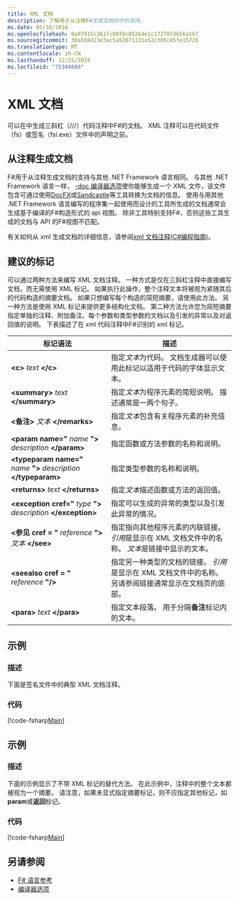 ```yaml
---
title: XML 文档
description: 了解用于从注释F#生成文档的中的支持。
ms.date: 05/16/2016
ms.openlocfilehash: 0a87915c361fc88f0c05264e1c17278fd656a167
ms.sourcegitcommit: 30a558d23e3ac5a52071121a52c305c85fe15726
ms.translationtype: MT
ms.contentlocale: zh-CN
ms.lasthandoff: 12/25/2019
ms.locfileid: "75344688"
---
```

# <a name="xml-documentation"></a>XML 文档

可以在中生成三斜杠（///）代码注释中F#的文档。 XML 注释可以在代码文件（fs）或签名（fsi.exe）文件中的声明之前。

## <a name="generating-documentation-from-comments"></a>从注释生成文档

F#用于从注释生成文档的支持与其他 .NET Framework 语言相同。 与其他 .NET Framework 语言一样， [-doc 编译器选项](https://msdn.microsoft.com/library/434394ae-0d4a-459c-a684-bffede519a04)使你能够生成一个 XML 文件，该文件包含可通过使用[DocFX](https://dotnet.github.io/docfx/)或[Sandcastle](https://github.com/EWSoftware/SHFB)等工具转换为文档的信息。 使用与用其他 .NET Framework 语言编写的程序集一起使用而设计的工具所生成的文档通常会生成基于编译的F#构造形式的 api 视图。 除非工具特别支持F#，否则这些工具生成的文档与 API 的F#视图不匹配。

有关如何从 xml 生成文档的详细信息，请参阅[xml 文档注释&#40;C&#35;编程指南&#41;](https://msdn.microsoft.com/library/b2s063f7)。

## <a name="recommended-tags"></a>建议的标记

可以通过两种方法来编写 XML 文档注释。 一种方式是仅在三斜杠注释中直接编写文档，而无需使用 XML 标记。 如果执行此操作，整个注释文本将被视为紧随其后的代码构造的摘要文档。 如果只想编写每个构造的简短摘要，请使用此方法。 另一种方法是使用 XML 标记来提供更多结构化文档。 第二种方法允许您为简短摘要指定单独的注释、附加备注、每个参数和类型参数的文档以及引发的异常以及对返回值的说明。 下表描述了在 xml 代码注释中F#识别的 xml 标记。

|标记语法|描述|
|----------|-----------|
|**\<c\>** _text_ **\</c\>**|指定*文本*为代码。 文档生成器可以使用此标记以适用于代码的字体显示文本。|
|**\<summary\>** _text_ **\</summary\>**|指定*文本*为程序元素的简短说明。 描述通常是一两个句子。|
|**\<备注\>** _文本_ **\</remarks\>**|指定*文本*包含有关程序元素的补充信息。|
|**\<param name="** _name_ **"\>** _description_ **\</param\>**|指定函数或方法参数的名称和说明。|
|**\<typeparam name="** _name_ **"\>** _description_ **\</typeparam\>**|指定类型参数的名称和说明。|
|**\<returns\>** _text_ **\</returns\>**|指定*文本*描述函数或方法的返回值。|
|**\<exception cref="** _type_ **"\>** _description_ **\</exception\>**|指定可以生成的异常的类型以及引发此异常的情况。|
|**\<参见 cref = "** _reference_ **"\>** _文本_ **\</see\>**|指定指向其他程序元素的内联链接。 *引用*是显示在 XML 文档文件中的名称。 *文本*是链接中显示的文本。|
|**\<seealso cref = "** _reference_ **"/\>**|指定另一种类型的文档的链接。 *引用*是显示在 XML 文档文件中的名称。 另请参阅链接通常显示在文档页的底部。|
|**\<para\>** _text_ **\</para\>**|指定文本段落。 用于分隔**备注**标记内的文本。|

## <a name="example"></a>示例

### <a name="description"></a>描述

下面是签名文件中的典型 XML 文档注释。

### <a name="code"></a>代码

[!code-fsharp[Main](~/samples/snippets/fsharp/lang-ref-2/snippet7101.fs)]

## <a name="example"></a>示例

### <a name="description"></a>描述

下面的示例显示了不带 XML 标记的替代方法。 在此示例中，注释中的整个文本都被视为一个摘要。 请注意，如果未显式指定摘要标记，则不应指定其他标记，如**param**或**返回**标记。

### <a name="code"></a>代码

[!code-fsharp[Main](~/samples/snippets/fsharp/lang-ref-2/snippet7102.fs)]

## <a name="see-also"></a>另请参阅

- [F# 语言参考](index.md)
- [编译器选项](compiler-options.md)
